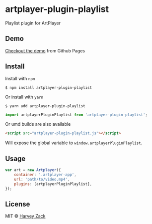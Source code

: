# artplayer-plugin-playlist

Playlist plugin for ArtPlayer

## Demo

[Checkout the demo](https://artplayer.org/?libs=.%2Funcompiled%2Fartplayer-plugin-playlist.js&example=playlist) from Github Pages

## Install

Install with `npm`

```
$ npm install artplayer-plugin-playlist
```

Or install with `yarn`

```
$ yarn add artplayer-plugin-playlist
```

```js
import artplayerPluginPlaylist from 'artplayer-plugin-playlist';
```

Or umd builds are also available

```html
<script src="artplayer-plugin-playlist.js"></script>
```

Will expose the global variable to `window.artplayerPluginPlaylist`.

## Usage

```js
var art = new Artplayer({
    container: '.artplayer-app',
    url: 'path/to/video.mp4',
    plugins: [artplayerPluginPlaylist],
});
```

## License

MIT © [Harvey Zack](https://sleepy.im/)

